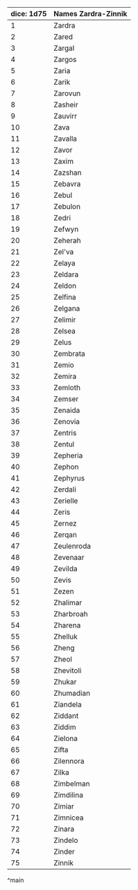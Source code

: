 | dice: 1d75 | Names Zardra-Zinnik|
| ---- | ---- |
|1|Zardra|
|2|Zared|
|3|Zargal|
|4|Zargos|
|5|Zaria|
|6|Zarik|
|7|Zarovun|
|8|Zasheir|
|9|Zauvirr|
|10|Zava|
|11|Zavalla|
|12|Zavor|
|13|Zaxim|
|14|Zazshan|
|15|Zebavra|
|16|Zebul|
|17|Zebulon|
|18|Zedri|
|19|Zefwyn|
|20|Zeherah|
|21|Zel'va|
|22|Zelaya|
|23|Zeldara|
|24|Zeldon|
|25|Zelfina|
|26|Zelgana|
|27|Zelimir|
|28|Zelsea|
|29|Zelus|
|30|Zembrata|
|31|Zemio|
|32|Zemira|
|33|Zemloth|
|34|Zemser|
|35|Zenaida|
|36|Zenovia|
|37|Zentris|
|38|Zentul|
|39|Zepheria|
|40|Zephon|
|41|Zephyrus|
|42|Zerdali|
|43|Zerielle|
|44|Zeris|
|45|Zernez|
|46|Zerqan|
|47|Zeulenroda|
|48|Zevenaar|
|49|Zevilda|
|50|Zevis|
|51|Zezen|
|52|Zhalimar|
|53|Zharbroah|
|54|Zharena|
|55|Zhelluk|
|56|Zheng|
|57|Zheol|
|58|Zhevitoli|
|59|Zhukar|
|60|Zhumadian|
|61|Ziandela|
|62|Ziddant|
|63|Ziddim|
|64|Zielona|
|65|Zifta|
|66|Zilennora|
|67|Zilka|
|68|Zimbelman|
|69|Zimdilina|
|70|Zimiar|
|71|Zimnicea|
|72|Zinara|
|73|Zindelo|
|74|Zinder|
|75|Zinnik|
^main
